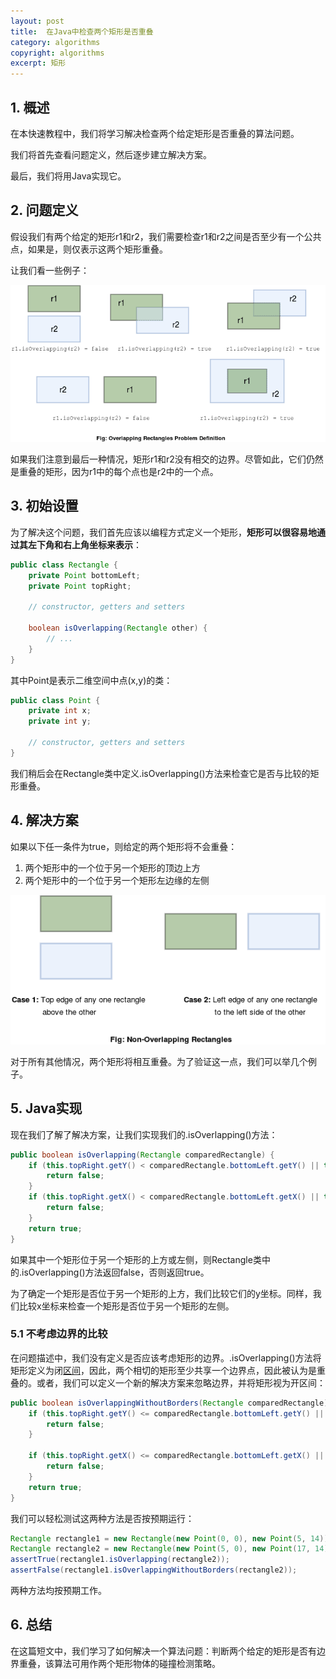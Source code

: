 ```yaml
---
layout: post
title:  在Java中检查两个矩形是否重叠
category: algorithms
copyright: algorithms
excerpt: 矩形
---
```


## 1. 概述

在本快速教程中，我们将学习解决检查两个给定矩形是否重叠的算法问题。

我们将首先查看问题定义，然后逐步建立解决方案。

最后，我们将用Java实现它。

## 2. 问题定义

假设我们有两个给定的矩形r1和r2，我们需要检查r1和r2之间是否至少有一个公共点，如果是，则仅表示这两个矩形重叠。

让我们看一些例子：

![](/assets/images/2025/algorithms/javacheckiftworectanglesoverlap01.png)

如果我们注意到最后一种情况，矩形r1和r2没有相交的边界。尽管如此，它们仍然是重叠的矩形，因为r1中的每个点也是r2中的一个点。

## 3. 初始设置

为了解决这个问题，我们首先应该以编程方式定义一个矩形，**矩形可以很容易地通过其左下角和右上角坐标来表示**：

```java
public class Rectangle {
    private Point bottomLeft;
    private Point topRight;

    // constructor, getters and setters

    boolean isOverlapping(Rectangle other) {
        // ...
    }
}
```

其中Point是表示二维空间中点(x,y)的类：

```java
public class Point {
    private int x;
    private int y;

    // constructor, getters and setters
}
```

我们稍后会在Rectangle类中定义.isOverlapping()方法来检查它是否与比较的矩形重叠。

## 4. 解决方案

如果以下任一条件为true，则给定的两个矩形将不会重叠：

1. 两个矩形中的一个位于另一个矩形的顶边上方
2. 两个矩形中的一个位于另一个矩形左边缘的左侧

![](/assets/images/2025/algorithms/javacheckiftworectanglesoverlap02.png)

对于所有其他情况，两个矩形将相互重叠。为了验证这一点，我们可以举几个例子。

## 5. Java实现

现在我们了解了解决方案，让我们实现我们的.isOverlapping()方法：

```java
public boolean isOverlapping(Rectangle comparedRectangle) {
    if (this.topRight.getY() < comparedRectangle.bottomLeft.getY() || this.bottomLeft.getY() > comparedRectangle.topRight.getY()) {
        return false;
    }
    if (this.topRight.getX() < comparedRectangle.bottomLeft.getX() || this.bottomLeft.getX() > comparedRectangle.topRight.getX()) {
        return false;
    }
    return true;
}
```

如果其中一个矩形位于另一个矩形的上方或左侧，则Rectangle类中的.isOverlapping()方法返回false，否则返回true。

为了确定一个矩形是否位于另一个矩形的上方，我们比较它们的y坐标。同样，我们比较x坐标来检查一个矩形是否位于另一个矩形的左侧。

### 5.1 不考虑边界的比较

在问题描述中，我们没有定义是否应该考虑矩形的边界。.isOverlapping()方法将矩形定义为闭[区间](https://en.wikipedia.org/wiki/Interval_(mathematics))，因此，两个相切的矩形至少共享一个边界点，因此被认为是重叠的。或者，我们可以定义一个新的解决方案来忽略边界，并将矩形视为开区间：

```java
public boolean isOverlappingWithoutBorders(Rectangle comparedRectangle) {
    if (this.topRight.getY() <= comparedRectangle.bottomLeft.getY() || this.bottomLeft.getY() >= comparedRectangle.topRight.getY()) {
        return false;
    }

    if (this.topRight.getX() <= comparedRectangle.bottomLeft.getX() || this.bottomLeft.getX() >= comparedRectangle.topRight.getX()) {
        return false;
    }
    return true;
}
```

我们可以轻松测试这两种方法是否按预期运行：

```java
Rectangle rectangle1 = new Rectangle(new Point(0, 0), new Point(5, 14));
Rectangle rectangle2 = new Rectangle(new Point(5, 0), new Point(17, 14));
assertTrue(rectangle1.isOverlapping(rectangle2));
assertFalse(rectangle1.isOverlappingWithoutBorders(rectangle2));
```

两种方法均按预期工作。

## 6. 总结

在这篇短文中，我们学习了如何解决一个算法问题：判断两个给定的矩形是否有边界重叠，该算法可用作两个矩形物体的碰撞检测策略。